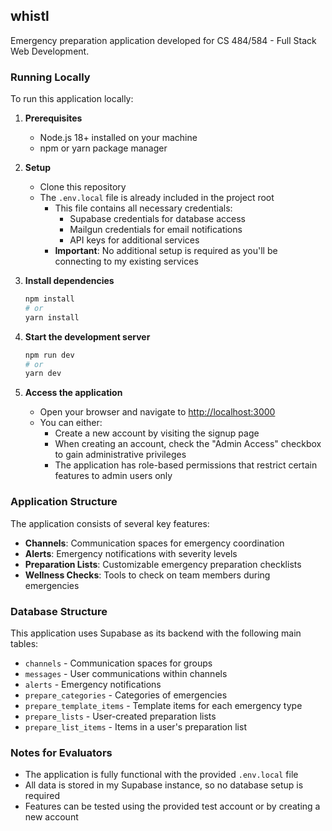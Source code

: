 ## whistl

Emergency preparation application developed for CS 484/584 - Full Stack Web Development.

### Running Locally

To run this application locally:

1. **Prerequisites**
   - Node.js 18+ installed on your machine
   - npm or yarn package manager

2. **Setup**
   - Clone this repository
   - The `.env.local` file is already included in the project root
     - This file contains all necessary credentials:
       - Supabase credentials for database access
       - Mailgun credentials for email notifications
       - API keys for additional services
     - **Important**: No additional setup is required as you'll be connecting to my existing services

3. **Install dependencies**
   ```bash
   npm install
   # or
   yarn install
   ```

4. **Start the development server**
   ```bash
   npm run dev
   # or
   yarn dev
   ```

5. **Access the application**
   - Open your browser and navigate to [http://localhost:3000](http://localhost:3000)
   - You can either:
     - Create a new account by visiting the signup page
     - When creating an account, check the "Admin Access" checkbox to gain administrative privileges
     - The application has role-based permissions that restrict certain features to admin users only


### Application Structure

The application consists of several key features:

- **Channels**: Communication spaces for emergency coordination
- **Alerts**: Emergency notifications with severity levels
- **Preparation Lists**: Customizable emergency preparation checklists
- **Wellness Checks**: Tools to check on team members during emergencies

### Database Structure

This application uses Supabase as its backend with the following main tables:

- `channels` - Communication spaces for groups
- `messages` - User communications within channels
- `alerts` - Emergency notifications
- `prepare_categories` - Categories of emergencies
- `prepare_template_items` - Template items for each emergency type
- `prepare_lists` - User-created preparation lists
- `prepare_list_items` - Items in a user's preparation list

### Notes for Evaluators

- The application is fully functional with the provided `.env.local` file
- All data is stored in my Supabase instance, so no database setup is required
- Features can be tested using the provided test account or by creating a new account
